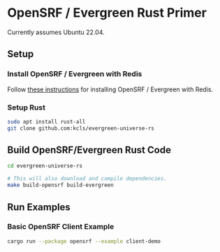 # OpenSRF / Evergreen Rust Primer

Currently assumes Ubuntu 22.04.

## Setup

### Install OpenSRF / Evergreen with Redis

Follow [these instructions](
    https://github.com/berick/evergreen-ansible-installer/tree/working/ubuntu-22.04-redis)
for installing OpenSRF / Evergreen with Redis.

### Setup Rust

```sh
sudo apt install rust-all 
git clone github.com:kcls/evergreen-universe-rs                                
```

## Build OpenSRF/Evergreen Rust Code

```sh
cd evergreen-universe-rs

# This will also download and compile dependencies.
make build-opensrf build-evergreen
```

## Run Examples

### Basic OpenSRF Client Example

```sh
cargo run --package opensrf --example client-demo
```
